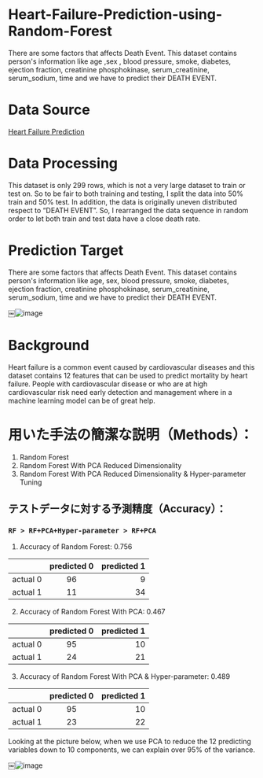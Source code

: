 # Heart-Failure-Prediction-using-Random-Forest
There are some factors that affects Death Event. This dataset contains person's information like age ,sex , blood pressure, smoke, diabetes, ejection fraction, creatinine phosphokinase, serum_creatinine, serum_sodium, time and we have to predict their DEATH EVENT.


# Data Source
[Heart Failure Prediction](https://www.kaggle.com/andrewmvd/heart-failure-clinical-data)


# Data Processing
This dataset is only 299 rows, which is not a very large dataset to train or
test on. So to be fair to both training and testing, I split the data into 50%
train and 50% test.
In addition, the data is originally uneven distributed respect to “DEATH
EVENT”. So, I rearranged the data sequence in random order to let both train
and test data have a close death rate.

# Prediction Target
There are some factors that affects Death Event. This dataset contains
person's information like age, sex, blood pressure, smoke, diabetes, ejection
fraction, creatinine phosphokinase, serum_creatinine, serum_sodium, time
and we have to predict their DEATH EVENT.


￼![image](https://user-images.githubusercontent.com/18226575/111269241-af92ec00-8671-11eb-8d49-799bbbe5b252.png)

# Background
Heart failure is a common event caused by cardiovascular diseases and this  dataset contains 12 features that can be used to predict mortality by heart  failure. 
People with cardiovascular disease or who are at high cardiovascular risk  need early detection and management where in a machine learning model  can be of great help. 

# ⽤いた⼿法の簡潔な説明（Methods）： 
1. Random Forest 
2. Random Forest With PCA Reduced Dimensionality 
3. Random Forest With PCA Reduced Dimensionality & Hyper-parameter  Tuning 

## テストデータに対する予測精度（Accuracy）： 
### ```RF > RF+PCA+Hyper-parameter > RF+PCA ```

1. Accuracy of Random Forest: 0.756 

|               | predicted 0   | predicted 1  |
| ------------- |:-------------:| -----:|
| actual 0      | 96            | 9     |
| actual 1      | 11            | 34    |

2. Accuracy of Random Forest With PCA: 0.467 

|               | predicted 0   | predicted 1  |
| ------------- |:-------------:| -----:|
| actual 0      | 95            | 10     |
| actual 1      | 24            | 21    |

3. Accuracy of Random Forest With PCA & Hyper-parameter: 0.489

|               | predicted 0   | predicted 1  |
| ------------- |:-------------:| -----:|
| actual 0      | 95            | 10     |
| actual 1      | 23            | 22    |


Looking at the picture below, when we use PCA to reduce the 12  predicting variables down to 10 components, we can explain over 95% of  the variance.

￼![image](https://user-images.githubusercontent.com/18226575/111270570-60e65180-8673-11eb-8b3b-86fa7700fb4b.png)





